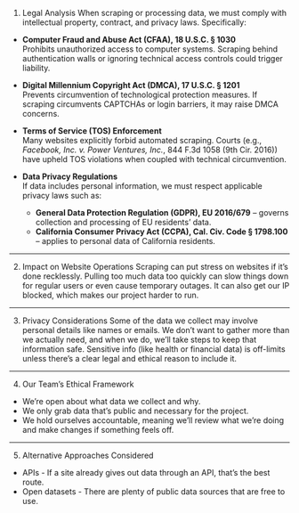 1. Legal Analysis
When scraping or processing data, we must comply with intellectual property, contract, and privacy laws. Specifically:

- **Computer Fraud and Abuse Act (CFAA), 18 U.S.C. § 1030**  
  Prohibits unauthorized access to computer systems. Scraping behind authentication walls or ignoring technical access controls could trigger liability.

- **Digital Millennium Copyright Act (DMCA), 17 U.S.C. § 1201**  
  Prevents circumvention of technological protection measures. If scraping circumvents CAPTCHAs or login barriers, it may raise DMCA concerns.

- **Terms of Service (TOS) Enforcement**  
  Many websites explicitly forbid automated scraping. Courts (e.g., *Facebook, Inc. v. Power Ventures, Inc.*, 844 F.3d 1058 (9th Cir. 2016)) have upheld TOS violations when coupled with technical circumvention.

- **Data Privacy Regulations**  
  If data includes personal information, we must respect applicable privacy laws such as:  
  - **General Data Protection Regulation (GDPR), EU 2016/679** – governs collection and processing of EU residents’ data.  
  - **California Consumer Privacy Act (CCPA), Cal. Civ. Code § 1798.100** – applies to personal data of California residents.

---

2. Impact on Website Operations
Scraping can put stress on websites if it’s done recklessly. Pulling too much data too quickly can slow things down for regular users or even cause temporary outages. It can also get our IP blocked, which makes our project harder to run. 

---

3. Privacy Considerations
Some of the data we collect may involve personal details like names or emails. We don’t want to gather more than we actually need, and when we do, we’ll take steps to keep that information safe. Sensitive info (like health or financial data) is off-limits unless there’s a clear legal and ethical reason to include it.

---

4. Our Team’s Ethical Framework  
- We’re open about what data we collect and why.  
- We only grab data that’s public and necessary for the project.    
- We hold ourselves accountable, meaning we’ll review what we’re doing and make changes if something feels off.  

---

5. Alternative Approaches Considered  
- APIs - If a site already gives out data through an API, that’s the best route.  
- Open datasets - There are plenty of public data sources that are free to use.    
  

